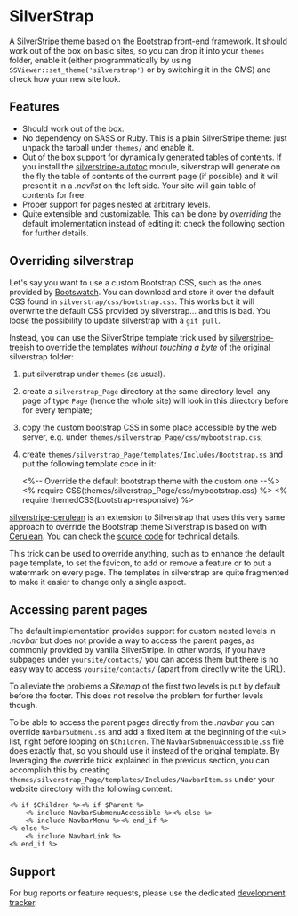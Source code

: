 SilverStrap
===========

A [SilverStripe](http://www.silverstripe.org/) theme based on the
[Bootstrap](http://twitter.github.io/bootstrap/) front-end framework.
It should work out of the box on basic sites, so you can drop it into
your `themes` folder, enable it (either programmatically by using
`SSViewer::set_theme('silverstrap')` or by switching it in the CMS) and
check how your new site look.

Features
--------

* Should work out of the box.
* No dependency on SASS or Ruby. This is a plain SilverStripe theme:
  just unpack the tarball under `themes/` and enable it.
* Out of the box support for dynamically generated tables of contents.
  If you install the [silverstripe-autotoc](http://dev.entidi.com/p/silverstripe-autotoc/)
  module, silverstrap will generate on the fly the table of contents of
  the current page (if possible) and it will present it in a _.navlist_
  on the left side. Your site will gain table of contents for free.
* Proper support for pages nested at arbitrary levels.
* Quite extensible and customizable. This can be done by *overriding*
  the default implementation instead of editing it: check the following
  section for further details.

Overriding silverstrap
----------------------

Let's say you want to use a custom Bootstrap CSS, such as the ones
provided by [Bootswatch](http://bootswatch.com/). You can download and
store it over the default CSS found in `silverstrap/css/bootstrap.css`.
This works but it will overwrite the default CSS provided by
silverstrap... and this is bad. You loose the possibility to update
silverstrap with a `git pull`.

Instead, you can use the SilverStripe template trick used by
[silverstripe-treeish](http://dev.entidi.com/p/silverstripe-treeish/)
to override the templates *without touching a byte* of the original
silverstrap folder:

1. put silverstrap under `themes` (as usual).
2. create a `silverstrap_Page` directory at the same directory level:
   any page of type `Page` (hence the whole site) will look in this
   directory before for every template;
3. copy the custom bootstrap CSS in some place accessible by the web
   server, e.g. under `themes/silverstrap_Page/css/mybootstrap.css`;
4. create `themes/silverstrap_Page/templates/Includes/Bootstrap.ss`
   and put the following template code in it:

    <%-- Override the default bootstrap theme with the custom one --%>
    <% require CSS(themes/silverstrap_Page/css/mybootstrap.css) %>
    <% require themedCSS(bootstrap-responsive) %>
    <script src="$ThemeDir/js/bootstrap.min.js"></script>


[silverstripe-cerulean](http://dev.entidi.com/p/silverstripe-cerulean/)
is an extension to Silverstrap that uses this very same approach to
override the Bootstrap theme Silverstrap is based on with
[Cerulean](http://bootswatch.com/cerulean/). You can check the
[source code](http://dev.entidi.com/p/silverstripe-cerulean/source/tree/master/)
for technical details.

This trick can be used to override anything, such as to enhance the
default page template, to set the favicon, to add or remove a feature
or to put a watermark on every page. The templates in silverstrap are
quite fragmented to make it easier to change only a single aspect.

Accessing parent pages
----------------------

The default implementation provides support for custom nested levels
in _.navbar_ but does not provide a way to access the parent pages, as
commonly provided by vanilla SilverStripe. In other words, if you have
subpages under `yoursite/contacts/` you can access them but there is no
easy way to access `yoursite/contacts/` (apart from directly write the
URL).

To alleviate the problems a *Sitemap* of the first two levels is put
by default before the footer. This does not resolve the problem for
further levels though.

To be able to access the parent pages directly from the _.navbar_ you
can override `NavbarSubmenu.ss` and add a fixed item at the beginning
of the `<ul>` list, right before looping on `$Children`. The
`NavbarSubmenuAccessible.ss` file does exactly that, so you should use
it instead of the original template. By leveraging the override trick
explained in the previous section, you can accomplish this by creating
`themes/silverstrap_Page/templates/Includes/NavbarItem.ss` under your
website directory with the following content:

    <% if $Children %><% if $Parent %>
        <% include NavbarSubmenuAccessible %><% else %>
        <% include NavbarMenu %><% end_if %>
    <% else %>
        <% include NavbarLink %>
    <% end_if %>

Support
-------

For bug reports or feature requests, please use the dedicated
[development tracker](http://dev.entidi.com/p/silverstrap/).
